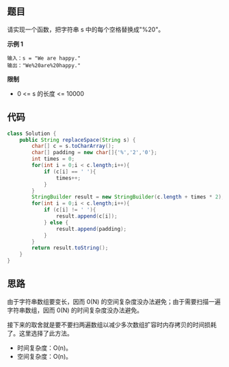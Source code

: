 ## 题目
请实现一个函数，把字符串 s 中的每个空格替换成"%20"。

**示例 1**
```
输入：s = "We are happy."
输出："We%20are%20happy."
```

**限制**
* 0 <= s 的长度 <= 10000

## 代码
```JAVA
class Solution {
    public String replaceSpace(String s) {
        char[] c = s.toCharArray();
        char[] padding = new char[]{'%','2','0'};
        int times = 0;
        for(int i = 0;i < c.length;i++){
            if (c[i] == ' '){
                times++;
            }
        }
        StringBuilder result = new StringBuilder(c.length + times * 2);
        for(int i = 0;i < c.length;i++){
            if (c[i] != ' '){
                result.append(c[i]);
            } else {
                result.append(padding);
            }
        }
        return result.toString();
    }
}
```

## 思路

由于字符串数组要变长，因而 0(N) 的空间复杂度没办法避免；由于需要扫描一遍字符串数组，因而 0(N) 的时间复杂度没办法避免。

接下来的取舍就是要不要扫两遍数组以减少多次数组扩容时内存拷贝的时间损耗了。这里选择了此方法。

* 时间复杂度：O(n)。
* 空间复杂度：O(n)。